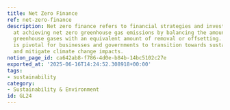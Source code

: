 ```yaml
---
title: Net Zero Finance
ref: net-zero-finance
description: Net zero finance refers to financial strategies and investments aimed
  at achieving net zero greenhouse gas emissions by balancing the amount of emitted
  greenhouse gases with an equivalent amount of removal or offsetting. This concept
  is pivotal for businesses and governments to transition towards sustainable practices
  and mitigate climate change impacts.
notion_page_id: ca642ab8-f786-4d0e-b84b-14bc5102c27e
exported_at: '2025-06-16T14:24:52.308918+00:00'
tags:
- sustainability
category:
- Sustainability & Environment
id: GL24
---
```


